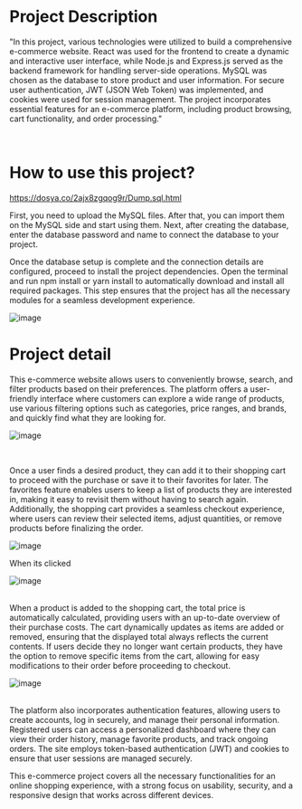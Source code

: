 # Project Description

"In this project, various technologies were utilized to build a comprehensive e-commerce website. React was used for the frontend to create a dynamic and interactive user interface, while Node.js and Express.js served as the backend framework for handling server-side operations. MySQL was chosen as the database to store product and user information. For secure user authentication, JWT (JSON Web Token) was implemented, and cookies were used for session management. The project incorporates essential features for an e-commerce platform, including product browsing, cart functionality, and order processing."

<br>

# How to use this project?

https://dosya.co/2ajx8zgqog9r/Dump.sql.html


First, you need to upload the MySQL files. After that, you can import them on the MySQL side and start using them.
Next, after creating the database, enter the database password and name to connect the database to your project.
<br>

Once the database setup is complete and the connection details are configured, proceed to install the project dependencies. Open the terminal and run npm install or yarn install to automatically download and install all required packages. This step ensures that the project has all the necessary modules for a seamless development experience.

![image](https://github.com/user-attachments/assets/0c609a95-4c75-4fa7-a4bf-7bd14ebdf9bd)


# Project detail

This e-commerce website allows users to conveniently browse, search, and filter products based on their preferences. The platform offers a user-friendly interface where customers can explore a wide range of products, use various filtering options such as categories, price ranges, and brands, and quickly find what they are looking for.

![image](https://github.com/user-attachments/assets/9350cbd9-aa14-4c93-8290-fe7e0cfed1e3)

<br>

Once a user finds a desired product, they can add it to their shopping cart to proceed with the purchase or save it to their favorites for later. The favorites feature enables users to keep a list of products they are interested in, making it easy to revisit them without having to search again. Additionally, the shopping cart provides a seamless checkout experience, where users can review their selected items, adjust quantities, or remove products before finalizing the order.

![image](https://github.com/user-attachments/assets/4199e9c9-57f2-478e-a394-103998694547)
<br>

When its clicked

![image](https://github.com/user-attachments/assets/47f1e980-2eab-4ecb-9fb5-b9b2e2c941de)

<br>
When a product is added to the shopping cart, the total price is automatically calculated, providing users with an up-to-date overview of their purchase costs. The cart dynamically updates as items are added or removed, ensuring that the displayed total always reflects the current contents. If users decide they no longer want certain products, they have the option to remove specific items from the cart, allowing for easy modifications to their order before proceeding to checkout.

![image](https://github.com/user-attachments/assets/1240ef77-d261-42ca-ab8b-51159acaa3fd)

<br>
The platform also incorporates authentication features, allowing users to create accounts, log in securely, and manage their personal information. Registered users can access a personalized dashboard where they can view their order history, manage favorite products, and track ongoing orders. The site employs token-based authentication (JWT) and cookies to ensure that user sessions are managed securely.

This e-commerce project covers all the necessary functionalities for an online shopping experience, with a strong focus on usability, security, and a responsive design that works across different devices.









